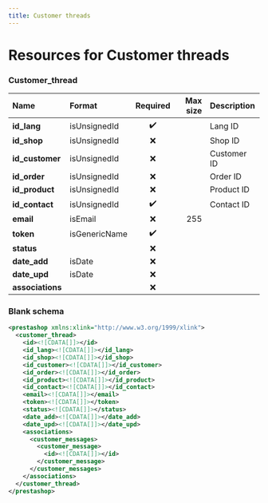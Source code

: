 ```yaml
---
title: Customer threads
---
```


# Resources for Customer threads

### Customer_thread

|       Name       |    Format     | Required | Max size | Description |
| :--------------- | :------------ | :------: | -------: | :---------- |
| **id_lang**      | isUnsignedId  | ✔️       |          | Lang ID     |
| **id_shop**      | isUnsignedId  | ❌        |          | Shop ID     |
| **id_customer**  | isUnsignedId  | ❌        |          | Customer ID |
| **id_order**     | isUnsignedId  | ❌        |          | Order ID    |
| **id_product**   | isUnsignedId  | ❌        |          | Product ID  |
| **id_contact**   | isUnsignedId  | ✔️       |          | Contact ID  |
| **email**        | isEmail       | ❌        | 255      |             |
| **token**        | isGenericName | ✔️       |          |             |
| **status**       |               | ❌        |          |             |
| **date_add**     | isDate        | ❌        |          |             |
| **date_upd**     | isDate        | ❌        |          |             |
| **associations** |               | ❌        |          |             |


### Blank schema

```xml
<prestashop xmlns:xlink="http://www.w3.org/1999/xlink">
  <customer_thread>
    <id><![CDATA[]]></id>
    <id_lang><![CDATA[]]></id_lang>
    <id_shop><![CDATA[]]></id_shop>
    <id_customer><![CDATA[]]></id_customer>
    <id_order><![CDATA[]]></id_order>
    <id_product><![CDATA[]]></id_product>
    <id_contact><![CDATA[]]></id_contact>
    <email><![CDATA[]]></email>
    <token><![CDATA[]]></token>
    <status><![CDATA[]]></status>
    <date_add><![CDATA[]]></date_add>
    <date_upd><![CDATA[]]></date_upd>
    <associations>
      <customer_messages>
        <customer_message>
          <id><![CDATA[]]></id>
        </customer_message>
      </customer_messages>
    </associations>
  </customer_thread>
</prestashop>
```

